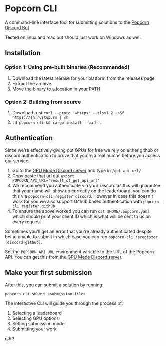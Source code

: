 # Popcorn CLI

A command-line interface tool for submitting solutions to the [Popcorn Discord Bot](https://github.com/gpu-mode/discord-cluster-manager)

Tested on linux and mac but should just work on Windows as well.

## Installation

### Option 1: Using pre-built binaries (Recommended)

1. Download the latest release for your platform from the releases page
2. Extract the archive
3. Move the binary to a location in your PATH

### Option 2: Building from source

1. Download rust `curl --proto '=https' --tlsv1.2 -sSf https://sh.rustup.rs | sh`
2. `cd popcorn-cli && cargo install --path .`

## Authentication

Since we're effectively giving out GPUs for free we rely on either github or discord authentication to prove that you're a real human before you access our service.

1. Go to the [GPU Mode Discord server](https://discord.gg/gpumode) and type in `/get-api-url/`
2. Copy paste that url out `export POPCORN_API_URL="result_of_get_api_url"`
3. We recommend you authenticate via your Discord as this will guarantee that your name will show up correctly on the leaderboard, you can do this via `popcorn-cli register discord`. However in case this doesn't work for you we also support Github based authentication with `popcorn-cli register github`
4. To ensure the above worked you can run `cat $HOME/.popcorn.yaml` which should print your client ID which is what will be sent to us on every request

Sometimes you'll get an error that you're already authenticated despite being unable to submit in which case you can run `popcorn-cli reregister [discord|github]`.

Set the `POPCORN_API_URL` environment variable to the URL of the Popcorn API. You can get this from the [GPU Mode Discord server](https://discord.gg/gpumode).

## Make your first submission

After this, you can submit a solution by running:

```bash
popcorn-cli submit <submission-file>
```

The interactive CLI will guide you through the process of:
1. Selecting a leaderboard
2. Selecting GPU options
3. Setting submission mode
4. Submitting your work

glhf!